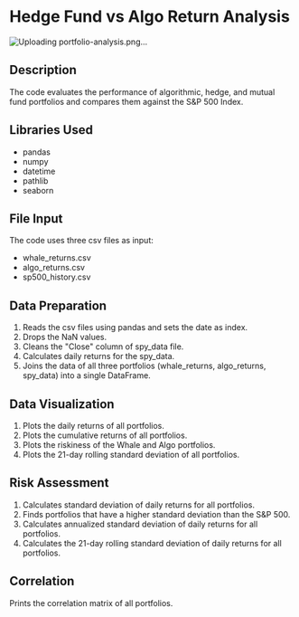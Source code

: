 # Hedge Fund vs Algo Return Analysis

![Uploading portfolio-analysis.png…]()

## Description
The code evaluates the performance of algorithmic, hedge, and mutual fund portfolios and compares them against the S&P 500 Index.

## Libraries Used
* pandas
* numpy
* datetime
* pathlib
* seaborn

## File Input
The code uses three csv files as input:
* whale_returns.csv
* algo_returns.csv
* sp500_history.csv

## Data Preparation
1. Reads the csv files using pandas and sets the date as index.
2. Drops the NaN values.
3. Cleans the "Close" column of spy_data file.
4. Calculates daily returns for the spy_data.
5. Joins the data of all three portfolios (whale_returns, algo_returns, spy_data) into a single DataFrame.

## Data Visualization
1. Plots the daily returns of all portfolios.
2. Plots the cumulative returns of all portfolios.
3. Plots the riskiness of the Whale and Algo portfolios.
4. Plots the 21-day rolling standard deviation of all portfolios.
## Risk Assessment
1. Calculates standard deviation of daily returns for all portfolios.
2. Finds portfolios that have a higher standard deviation than the S&P 500.
3. Calculates annualized standard deviation of daily returns for all portfolios.
4. Calculates the 21-day rolling standard deviation of daily returns for all portfolios.

## Correlation
Prints the correlation matrix of all portfolios.
